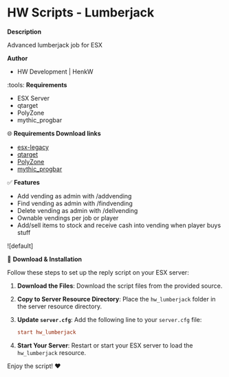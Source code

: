 # HW Scripts - Lumberjack

**Description**

Advanced lumberjack job for ESX

**Author**
- HW Development | HenkW

:tools: **Requirements**
- ESX Server
- qtarget
- PolyZone
- mythic_progbar

:globe_with_meridians: **Requirements Download links**
- [esx-legacy](https://docs.esx-framework.org)
- [qtarget](https://github.com/overextended/qtarget/releases)
- [PolyZone](https://github.com/mkafrin/PolyZone)
- [mythic_progbar](https://github.com/HalCroves/mythic_progbar)

:white_check_mark: **Features**
- Add vending as admin with /addvending
- Find vending as admin with /findvending
- Delete vending as admin with /dellvending
- Ownable vendings per job or player
- Add/sell items to stock and receive cash into vending when player buys stuff


![default]

:wrench: **Download & Installation**

Follow these steps to set up the reply script on your ESX server:

1. **Download the Files**: Download the script files from the provided source.

2. **Copy to Server Resource Directory**: Place the `hw_lumberjack` folder in the server resource directory.

3. **Update `server.cfg`**: Add the following line to your `server.cfg` file:

    ```cfg
    start hw_lumberjack
    ```

4. **Start Your Server**: Restart or start your ESX server to load the `hw_lumberjack` resource.

Enjoy the script! :heart:
